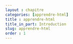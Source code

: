 ```yaml
---
layout : chapitre
categories: [apprendre-html]
title : apprendre-html
title_in_part: Introduction
slug: apprendre-html
order : 1
---
```

